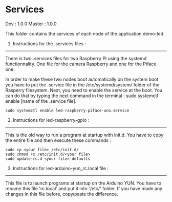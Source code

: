 Services
=============

Dev    : 1.0.0
Master : 1.0.0

This folder contains the services of each node of the application demo-led.

1. Instructions for the .services files :
------------------------------------------
There is two .services files for two Raspberry Pi using the systemd
functionnality.
One file for the camera Raspberry and one for the Piface one.

In order to make these two nodes boot automatically on the system boot you have
to put the .service file in the /etc/systemd/system/ folder of the Rasperry
filesystem.
Next, you need to enable the service at the boot. You can do that by typing the
next command in the terminal : sudo systemctl enable [name of the .service file].

```sudo systemctl enable led-raspberry-piface-uno.service```

2. Instructions for led-raspberry-gpio :
----------------------------------------
This is the old way to run a program at startup with init.d.
You have to copy the entire file and then execute these commands :

```
sudo cp <your file> /etc/init.d/
sudo chmod +x /etc/init.d/<your file>
sudo update-rc.d <your file> defaults
```

3. Instructions for led-arduino-yun_rc.local file :
---------------------------------------------------
This file is to launch programs at startup on the Arduino YUN.
You have to rename this file 'rc.local' and put it into '/etc/' folder.
If you have made any changes in this file before, copy/paste the difference.
